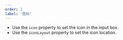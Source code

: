 ```yaml
---
order: 2
label: '图标'
---
```


- Use the `icon` property to set the icon in the input box.
- Use the `iconLayout` property to set the icon location.
